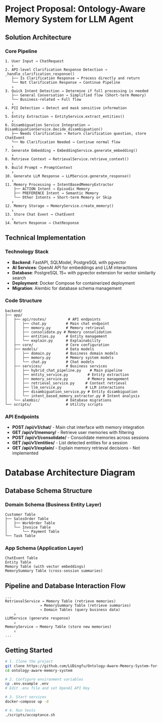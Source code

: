 # Project Proposal: Ontology-Aware Memory System for LLM Agent

## Solution Architecture

### Core Pipeline

```
1. User Input → ChatRequest
   ↓
2. API-level Clarification Response Detection → _handle_clarification_response()
   ├── Is Clarification Response → Process directly and return
   └── Not Clarification Response → Continue Pipeline
   ↓
3. Quick Intent Detection → Determine if full processing is needed
   ├── General Conversation → Simplified flow (Short-term Memory)
   └── Business-related → Full flow
   ↓
4. PII Detection → Detect and mask sensitive information
   ↓
5. Entity Extraction → EntityService.extract_entities()
   ↓
6. Disambiguation Service Integration → DisambiguationService.decide_disambiguation()
   ├── Needs Clarification → Return clarification question, store ChatEvent
   └── No Clarification Needed → Continue normal flow
   ↓
7. Generate Embedding → EmbeddingService.generate_embedding()
   ↓
8. Retrieve Context → RetrievalService.retrieve_context()
   ↓
9. Build Prompt → PromptContext
   ↓
10. Generate LLM Response → LLMService.generate_response()
   ↓
11. Memory Processing → IntentBasedMemoryExtractor
    ├── ACTION Intent → Episodic Memory
    ├── PREFERENCE Intent → Semantic Memory
    └── Other Intents → Short-term Memory or Skip
   ↓
12. Memory Storage → MemoryService.create_memory()
   ↓
13. Store Chat Event → ChatEvent
   ↓
14. Return Response → ChatResponse
```

## Technical Implementation

### Technology Stack

- **Backend**: FastAPI, SQLModel, PostgreSQL with pgvector
- **AI Services**: OpenAI API for embeddings and LLM interactions
- **Database**: PostgreSQL 15+ with pgvector extension for vector similarity search
- **Deployment**: Docker Compose for containerized deployment
- **Migration**: Alembic for database schema management

### Code Structure

```
backend/
├── app/
│   ├── api/routes/          # API endpoints
│   │   ├── chat.py         # Main chat endpoint
│   │   ├── memory.py       # Memory retrieval
│   │   ├── consolidate.py # Memory consolidation
│   │   ├── entities.py     # Entity management
│   │   └── explain.py      # Explainability
│   ├── core/               # Core configuration
│   ├── models/             # Data models
│   │   ├── domain.py       # Business domain models
│   │   ├── memory.py       # Memory system models
│   │   └── chat.py         # Chat models
│   ├── services/           # Business services
│   │   ├── hybrid_chat_pipeline.py    # Main pipeline
│   │   ├── entity_service.py         # Entity extraction
│   │   ├── memory_service.py         # Memory management
│   │   ├── retrieval_service.py     # Context retrieval
│   │   ├── llm_service.py           # LLM interactions
│   │   ├── disambiguation_service.py # Entity disambiguation
│   │   └── intent_based_memory_extractor.py # Intent analysis
│   └── alembic/            # Database migrations
└── scripts/                # Utility scripts
```

### API Endpoints

- **POST /api/v1/chat/** - Main chat interface with memory integration
- **GET /api/v1/memory/** - Retrieve user memories with filtering
- **POST /api/v1/consolidate/** - Consolidate memories across sessions
- **GET /api/v1/entities/** - List detected entities for a session
- **GET /api/v1/explain/** - Explain memory retrieval decisions - Not implemented


# Database Architecture Diagram

## Database Schema Structure

### Domain Schema (Business Entity Layer)
```
Customer Table
├── SalesOrder Table
│   ├── WorkOrder Table
│   └── Invoice Table
│       └── Payment Table
└── Task Table
```

### App Schema (Application Layer)
```
ChatEvent Table
Entity Table
Memory Table (with vector embeddings)
MemorySummary Table (cross-session summaries)
```

## Pipeline and Database Interaction Flow

```
...
RetrievalService → Memory Table (retrieve memories)
                → MemorySummary Table (retrieve summaries)
                → Domain Tables (query business data)
    ↓
LLMService (generate response)
    ↓
MemoryService → Memory Table (store new memories)
    ↓
...
```


## Getting Started
```bash
# 1. Clone the project
git clone https://github.com/LUDingfu/Ontology-Aware-Memory-System-for-LLM-Agent.git
cd ontology-aware-memory-system

# 2. Configure environment variables
cp .env.example .env
# Edit .env file and set OpenAI API Key

# 3. Start services
docker-compose up -d

# 4. Run tests
./scripts/acceptance.sh
```
